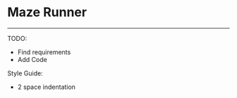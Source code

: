 # Maze Runner
-------------
TODO:
+ Find requirements
+ Add Code

Style Guide:
+ 2 space indentation